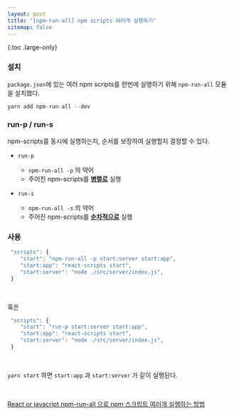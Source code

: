 ```yaml
---
layout: post
title: "[npm-run-all] npm scripts 여러개 실행하기"
sitemap: false
---
```


{:toc .large-only}

### 설치

`package.json`에 있는 여러 npm scripts를 한번에 실행하기 위해 `npm-run-all` 모듈을 설치했다.

```js
yarn add npm-run-all --dev
```

### run-p / run-s

npm-scripts를 동시에 실행하는지, 순서를 보장하여 실행할지 결정할 수 있다.

- `run-p`

  - `npm-run-all -p` 의 약어
  - 주어진 npm-scripts를 <u>**병렬로**</u> 실행

- `run-s`
  - `npm-run-all -s` 의 약어
  - 주어진 npm-scripts를 <u>**순차적으로**</u> 실행

### 사용

```js
 "scripts": {
    "start": "npm-run-all -p start:server start:app",
    "start:app": "react-scripts start",
    "start:server": "node ./src/server/index.js",
 }
```

<br/>

혹은

```js
 "scripts": {
    "start": "run-p start:server start:app",
    "start:app": "react-scripts start",
    "start:server": "node ./src/server/index.js",
 }
```

<br/>

`yarn start` 하면 `start:app` 과 `start:server` 가 같이 실행된다.

<br/>

[React or javacript npm-run-all 으로 npm 스크립트 여러개 실행하는 방법](https://xxxxersuy.com/2)
